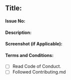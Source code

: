 ## Title:

#### Issue No: <!--- #321 -->

#### Description: 
<!--- Describe your changes in detail -->

#### Screenshot (if Applicable): 
<!--- Add Screenshots -->

####  Terms and Conditions:
- [ ] Read Code of Conduct.
- [ ] Followed Contributing.md
